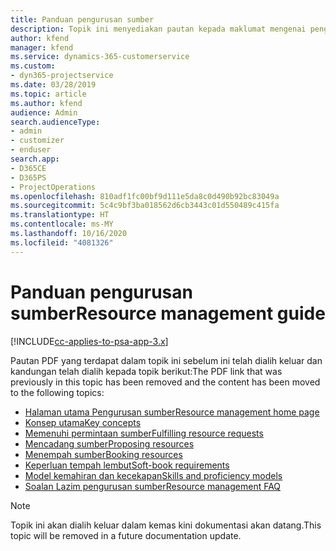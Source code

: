 ```yaml
---
title: Panduan pengurusan sumber
description: Topik ini menyediakan pautan kepada maklumat mengenai pengurusan sumber dalam Project Service Automation
author: kfend
manager: kfend
ms.service: dynamics-365-customerservice
ms.custom:
- dyn365-projectservice
ms.date: 03/28/2019
ms.topic: article
ms.author: kfend
audience: Admin
search.audienceType:
- admin
- customizer
- enduser
search.app:
- D365CE
- D365PS
- ProjectOperations
ms.openlocfilehash: 810adf1fc00bf9d111e5da8c0d490b92bc83049a
ms.sourcegitcommit: 5c4c9bf3ba018562d6cb3443c01d550489c415fa
ms.translationtype: HT
ms.contentlocale: ms-MY
ms.lasthandoff: 10/16/2020
ms.locfileid: "4081326"
---
```

# <a name="resource-management-guide"></a><span data-ttu-id="3012a-103">Panduan pengurusan sumber</span><span class="sxs-lookup"><span data-stu-id="3012a-103">Resource management guide</span></span>

[!INCLUDE[cc-applies-to-psa-app-3.x](../../includes/cc-applies-to-psa-app-3x.md)]

<span data-ttu-id="3012a-104">Pautan PDF yang terdapat dalam topik ini sebelum ini telah dialih keluar dan kandungan telah dialih kepada topik berikut:</span><span class="sxs-lookup"><span data-stu-id="3012a-104">The PDF link that was previously in this topic has been removed and the content has been moved to the following topics:</span></span>

- [<span data-ttu-id="3012a-105">Halaman utama Pengurusan sumber</span><span class="sxs-lookup"><span data-stu-id="3012a-105">Resource management home page</span></span>](../resource-management-home-page.md)
- [<span data-ttu-id="3012a-106">Konsep utama</span><span class="sxs-lookup"><span data-stu-id="3012a-106">Key concepts</span></span>](../reports-key-concepts.md)
- [<span data-ttu-id="3012a-107">Memenuhi permintaan sumber</span><span class="sxs-lookup"><span data-stu-id="3012a-107">Fulfilling resource requests</span></span>](../resource-management-fulfill-requests.md)
- [<span data-ttu-id="3012a-108">Mencadang sumber</span><span class="sxs-lookup"><span data-stu-id="3012a-108">Proposing resources</span></span>](../resource-management-propose-resources.md)
- [<span data-ttu-id="3012a-109">Menempah sumber</span><span class="sxs-lookup"><span data-stu-id="3012a-109">Booking resources</span></span>](../resource-management-book-resources-scheduleboard.md)
- [<span data-ttu-id="3012a-110">Keperluan tempah lembut</span><span class="sxs-lookup"><span data-stu-id="3012a-110">Soft-book requirements</span></span>](../resource-management-softbook-requirements.md)
- [<span data-ttu-id="3012a-111">Model kemahiran dan kecekapan</span><span class="sxs-lookup"><span data-stu-id="3012a-111">Skills and proficiency models</span></span>](../resource-management-skills-proficiency.md)
- [<span data-ttu-id="3012a-112">Soalan Lazim pengurusan sumber</span><span class="sxs-lookup"><span data-stu-id="3012a-112">Resource management FAQ</span></span>](../resource-management-faq.md)

> [!NOTE]
> <span data-ttu-id="3012a-113">Topik ini akan dialih keluar dalam kemas kini dokumentasi akan datang.</span><span class="sxs-lookup"><span data-stu-id="3012a-113">This topic will be removed in a future documentation update.</span></span> 
